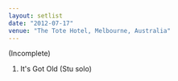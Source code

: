 ```yaml
---
layout: setlist
date: "2012-07-17"
venue: "The Tote Hotel, Melbourne, Australia"
---
```


(Incomplete)

 1. It's Got Old
    (Stu solo)
